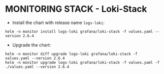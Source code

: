 # MONITORING STACK - Loki-Stack

- Install the chart with release name `logs-loki`:
```console
helm -n monitor install logs-loki grafana/loki-stack -f values.yaml --version 2.6.4
```

- Upgrade the chart:
```console
helm -n monitor diff upgrade logs-loki grafana/loki-stack -f values.yaml --version 2.6.4
helm -n monitor upgrade logs-loki grafana/loki-stack -f values.yaml -f ./values.yaml --version 2.6.4
```